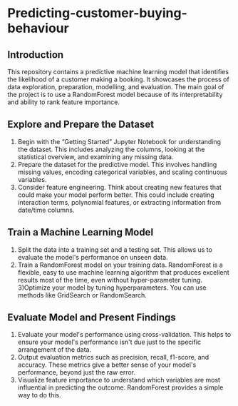 # Predicting-customer-buying-behaviour

## Introduction
This repository contains a predictive machine learning model that identifies the likelihood of a customer making a booking. It showcases the process of data exploration, preparation, modelling, and evaluation. The main goal of the project is to use a RandomForest model because of its interpretability and ability to rank feature importance.

## Explore and Prepare the Dataset
1) Begin with the “Getting Started” Jupyter Notebook for understanding the dataset. This includes analyzing the columns, looking at the statistical overview, and examining any missing data.
2) Prepare the dataset for the predictive model. This involves handling missing values, encoding categorical variables, and scaling continuous variables.
3) Consider feature engineering. Think about creating new features that could make your model perform better. This could include creating interaction terms, polynomial features, or extracting information from date/time columns.

## Train a Machine Learning Model
1) Split the data into a training set and a testing set. This allows us to evaluate the model's performance on unseen data.
2) Train a RandomForest model on your training data. RandomForest is a flexible, easy to use machine learning algorithm that produces excellent results most of the time, even without hyper-parameter tuning.
3)Optimize your model by tuning hyperparameters. You can use methods like GridSearch or RandomSearch.

## Evaluate Model and Present Findings
1) Evaluate your model's performance using cross-validation. This helps to ensure your model's performance isn't due just to the specific arrangement of the data.
2) Output evaluation metrics such as precision, recall, f1-score, and accuracy. These metrics give a better sense of your model's performance, beyond just the raw error.
3) Visualize feature importance to understand which variables are most influential in predicting the outcome. RandomForest provides a simple way to do this.
